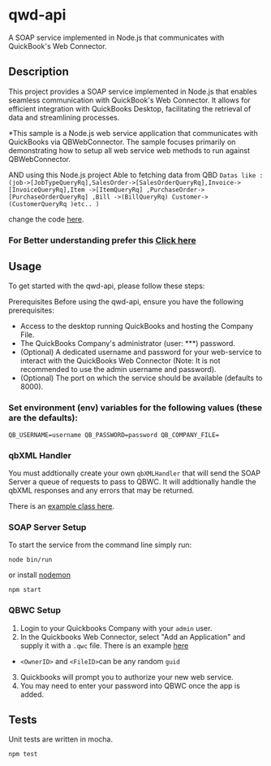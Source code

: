 # qwd-api
A SOAP service implemented in Node.js that communicates with QuickBook's Web Connector.


## Description
This project provides a SOAP service implemented in Node.js that enables seamless communication with QuickBook's Web Connector. It allows for efficient integration with QuickBooks Desktop, facilitating the retrieval of data and streamlining processes.

*This sample is a Node.js web service application that communicates with
QuickBooks via QBWebConnector. The sample focuses primarily on demonstrating
how to setup all web service web methods to run against QBWebConnector.

 AND using this Node.js project  Able to fetching data from QBD `Datas like :(job->[JobTypeQueryRq],SalesOrder->[SalesOrderQueryRq],Invoice->[InvoiceQueryRq],Item ->[ItemQueryRq] ,PurchaseOrder->[PurchaseOrderQueryRq] ,Bill ->(BillQueryRq) Customer->(CustomerQueryRq )etc.. ) `
 
 change the code [ here](https://github.com/harshad4321/QBD-SOAP-service/blob/master/bin/qbXMLHandler/index.js).
 
 
 ### For Better understanding prefer this [Click here](https://developer.intuit.com/app/developer/qbdesktop/docs/api-reference/qbdesktop/customerquery) 
 
 
## Usage
To get started with the qwd-api, please follow these steps:

Prerequisites
Before using the qwd-api, ensure you have the following prerequisites:

- Access to the desktop running QuickBooks and hosting the Company File.
- The QuickBooks Company's administrator (user: ***) password.
- (Optional) A dedicated username and password for your web-service to interact   with the QuickBooks Web Connector (Note: It is not recommended to use the       admin username and password).
- (Optional) The port on which the service should be available (defaults to  8000).
### Set environment (env) variables for the following values (these are the defaults):
`QB_USERNAME=username
QB_PASSWORD=password
QB_COMPANY_FILE= `

### qbXML Handler
You must addtionally create your own `qbXMLHandler` that will send the SOAP Server a queue of requests to pass to QBWC. It will addtionally handle the qbXML responses and any errors that may be returned.

There is an [example class here](https://github.com/harshad4321/QBD-SOAP-service/blob/master/bin/qbXMLHandler/index.js).

### SOAP Server Setup
To start the service from the command line simply run:  
``` 
node bin/run
```
or 
install [nodemon](https://www.npmjs.com/package/nodemon)
``` 
npm start 
```
### QBWC Setup 
1. Login to your Quickbooks Company with your `admin` user.
2. In the Quickbooks Web Connector, select "Add an Application" and supply it with a `.qwc` file. There is an example [here](https://github.com/harshad4321/QBD-SOAP-service/blob/master/test/app.qwc)
  * `<OwnerID>` and `<FileID>`can be any random `guid`
3. Quickbooks will prompt you to authorize your new web service.
4. You may need to enter your password into QBWC once the app is added.



## Tests 
Unit tests are written in mocha.
```
npm test
```

